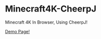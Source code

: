 # Minecraft4K-CheerpJ

Minecraft 4K In Browser, Using CheerpJ!

[Demo Page!](https://minecraft4k.pages.dev)
